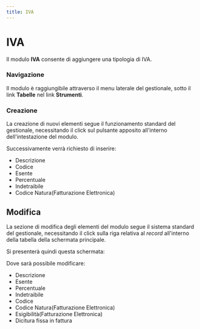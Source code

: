 ```yaml
---
title: IVA
---
```


# IVA

Il modulo **IVA** consente di aggiungere una tipologia di IVA.

### Navigazione

Il modulo è raggiungibile attraverso il menu laterale del gestionale, sotto il link **Tabelle** nel link **Strumenti**.

### Creazione

La creazione di nuovi elementi segue il funzionamento standard del gestionale, necessitando il click sul pulsante apposito all'interno dell'intestazione del modulo.

Successivamente verrà richiesto di inserire:

* Descrizione
* Codice
* Esente
* Percentuale
* Indetraibile
* Codice Natura\(Fatturazione Elettronica\)

## Modifica

La sezione di modifica degli elementi del modulo segue il sistema standard del gestionale, necessitando il click sulla riga relativa al _record_ all'interno della tabella della schermata principale.

Si presenterà quindi questa schermata:

Dove sarà possibile modificare:

* Descrizione
* Esente
* Percentuale
* Indetraibile
* Codice
* Codice Natura\(Fatturazione Elettronica\)
* Esigibilità\(Fatturazione Elettronica\)
* Dicitura fissa in fattura

